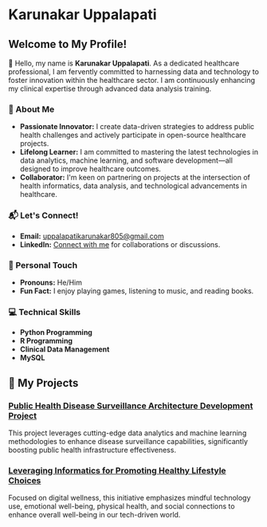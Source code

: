 

# Karunakar Uppalapati

## Welcome to My Profile!

👋 Hello, my name is **Karunakar Uppalapati**. As a dedicated healthcare professional, I am fervently committed to harnessing data and technology to foster innovation within the healthcare sector. I am continuously enhancing my clinical expertise through advanced data analysis training.

### 🚀 About Me
- **Passionate Innovator:** I create data-driven strategies to address public health challenges and actively participate in open-source healthcare projects.
- **Lifelong Learner:** I am committed to mastering the latest technologies in data analytics, machine learning, and software development—all designed to improve healthcare outcomes.
- **Collaborator:** I'm keen on partnering on projects at the intersection of health informatics, data analysis, and technological advancements in healthcare.

### 📬 Let's Connect!
- **Email:** [uppalapatikarunakar805@gmail.com](mailto:uppalapatikarunakar805@gmail.com)
- **LinkedIn:** [Connect with me](your-linkedin-url) for collaborations or discussions.

### 👥 Personal Touch
- **Pronouns:** He/Him
- **Fun Fact:** I enjoy playing games, listening to music, and reading books.

### 💻 Technical Skills
- **Python Programming**
- **R Programming**
- **Clinical Data Management**
- **MySQL**

## 🌟 My Projects

### [Public Health Disease Surveillance Architecture Development Project](https://github.com/KUPPALAP/-Public-Health-Disease-Surveillance-Architecture-Development-Project)
This project leverages cutting-edge data analytics and machine learning methodologies to enhance disease surveillance capabilities, significantly boosting public health infrastructure effectiveness.

### [Leveraging Informatics for Promoting Healthy Lifestyle Choices](https://github.com/KUPPALAP/Leveraging-Informatics-for-Promoting-Healthy-Lifestyle-Choices)
Focused on digital wellness, this initiative emphasizes mindful technology use, emotional well-being, physical health, and social connections to enhance overall well-being in our tech-driven world.

